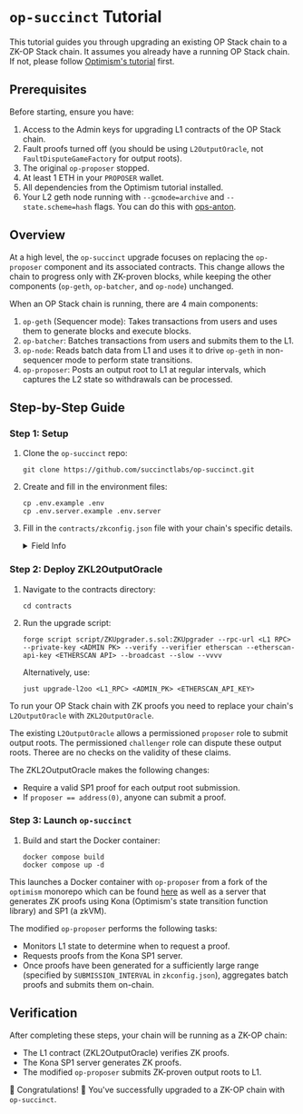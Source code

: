 # `op-succinct` Tutorial

This tutorial guides you through upgrading an existing OP Stack chain to a ZK-OP Stack chain. It assumes you already have a running OP Stack chain. If not, please follow [Optimism's tutorial](https://docs.optimism.io/builders/chain-operators/tutorials/create-l2-rollup) first.

## Prerequisites

Before starting, ensure you have:

1. Access to the Admin keys for upgrading L1 contracts of the OP Stack chain.
2. Fault proofs turned off (you should be using `L2OutputOracle`, not `FaultDisputeGameFactory` for output roots).
3. The original `op-proposer` stopped.
4. At least 1 ETH in your `PROPOSER` wallet.
5. All dependencies from the Optimism tutorial installed.
6. Your L2 geth node running with `--gcmode=archive` and `--state.scheme=hash` flags. You can do this with [ops-anton](https://github.com/anton-rs/ops-anton/blob/main/L2/op-mainnet/op-geth/op-geth.sh).

## Overview

At a high level, the `op-succinct` upgrade focuses on replacing the `op-proposer` component and its associated contracts. This change allows the chain to progress only with ZK-proven blocks, while keeping the other components (`op-geth`, `op-batcher`, and `op-node`) unchanged.

When an OP Stack chain is running, there are 4 main components:
1. `op-geth` (Sequencer mode): Takes transactions from users and uses them to generate blocks and execute blocks.
2. `op-batcher`: Batches transactions from users and submits them to the L1.
3. `op-node`: Reads batch data from L1 and uses it to drive `op-geth` in non-sequencer mode to perform state transitions.
4. `op-proposer`: Posts an output root to L1 at regular intervals, which captures the L2 state so withdrawals can be processed.

## Step-by-Step Guide

### Step 1: Setup

1. Clone the `op-succinct` repo:
   ```
   git clone https://github.com/succinctlabs/op-succinct.git
   ```

2. Create and fill in the environment files:
   ```
   cp .env.example .env
   cp .env.server.example .env.server
   ```

3. Fill in the `contracts/zkconfig.json` file with your chain's specific details.

    <details>
    <summary>Field Info</summary>

    - `startingBlockNumber`: The L1 block number at which the rollup starts. Default should be 0.
    - `l2RollupNode`: The URL of the L2 rollup node (usually empty as it's set at runtime).
    - `submissionInterval`: The number of L2 blocks between each L1 output submission.
    - `l2BlockTime`: The time in seconds between each L2 block.
    - `proposer`: The Ethereum address of the proposer account.
    - `challenger`: The Ethereum address of the challenger account.
    - `finalizationPeriod`: The time period (in seconds) after which a proposed output becomes finalized.
    - `chainId`: The chain ID of the L2 network.
    - `owner`: The Ethereum address of the contract owner.
    - `vkey`: The verification key for the ZK proof system (currently a placeholder).
    - `verifierGateway`: The address of the verifier gateway contract.
    - `l2OutputOracleProxy`: The address of the L2 output oracle proxy contract.

    </details>

### Step 2: Deploy ZKL2OutputOracle

1. Navigate to the contracts directory:
   ```
   cd contracts
   ```

2. Run the upgrade script:
   ```
   forge script script/ZKUpgrader.s.sol:ZKUpgrader --rpc-url <L1 RPC> --private-key <ADMIN PK> --verify --verifier etherscan --etherscan-api-key <ETHERSCAN API> --broadcast --slow --vvvv
   ```
   Alternatively, use:
   ```
   just upgrade-l2oo <L1_RPC> <ADMIN_PK> <ETHERSCAN_API_KEY>
   ```

To run your OP Stack chain with ZK proofs you need to replace your chain's `L2OutputOracle` with `ZKL2OutputOracle`. 

The existing `L2OutputOracle` allows a permissioned `proposer` role to submit output roots. The permissioned `challenger` role can dispute these output roots. Theree are no checks on the validity of these claims.

The ZKL2OutputOracle makes the following changes:
- Require a valid SP1 proof for each output root submission.
- If `proposer == address(0)`, anyone can submit a proof.

### Step 3: Launch `op-succinct`

1. Build and start the Docker container:
   ```
   docker compose build
   docker compose up -d
   ```

This launches a Docker container with `op-proposer` from a fork of the `optimism` monorepo which can be found [here](https://github.com/succinctlabs/optimism/tree/zk-proposer) as well as a server that generates ZK proofs using Kona (Optimism's state transition function library) and SP1 (a zkVM).

The modified `op-proposer` performs the following tasks:
- Monitors L1 state to determine when to request a proof.
- Requests proofs from the Kona SP1 server.
- Once proofs have been generated for a sufficiently large range (specified by `SUBMISSION_INTERVAL` in `zkconfig.json`), aggregates batch proofs and submits them on-chain.

## Verification

After completing these steps, your chain will be running as a ZK-OP chain:

- The L1 contract (ZKL2OutputOracle) verifies ZK proofs.
- The Kona SP1 server generates ZK proofs.
- The modified `op-proposer` submits ZK-proven output roots to L1.

🎉 Congratulations! 🎉 You've successfully upgraded to a ZK-OP chain with `op-succinct`.
